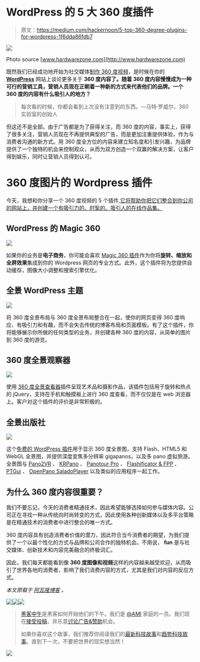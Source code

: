 # WordPress 的 5 大 360 度插件

> 原文：<https://medium.com/hackernoon/5-top-360-degree-plugins-for-wordpress-1f6dda86fdb7>

![](img/fa57c7d33a427b4d59b327a055e3b73a.png)

Photo source [www.hardwarezone.com](http://www.hardwarezone.com)

既然我们已经成功地开始为社交媒体[制作 360 度视频](http://www.avalon.host/blog/how-to-create-and-publish-a-360-degree-video/)，是时候在你的 [**WordPress**](https://hackernoon.com/tagged/wordpress) 网站上谈论更多关于 **360 度内容了。随着 360 度内容慢慢成为一种可行的营销工具，营销人员现在正朝着一种新的方式来代表他们的品牌。一个 360 度的内容有什么吸引人的地方？**

> 每次看的时候，你都会看到上次没有注意到的东西。—马特·罗威尔，360 实验室的创始人

但这还不是全部。由于广告都是为了获得关注，而 360 度的内容，事实上，获得了很多关注，营销人员现在不再提供典型的广告，而是更加注重提供体验，作为与消费者沟通的新方式。用 360 度全方位的内容来建立知名度和引发兴趣，为品牌提供了一个独特的机会来控制观众，从而为双方创造一个双赢的解决方案，让客户得到娱乐，同时让营销人员得到认可。

# 360 度图片的 Wordpress 插件

今天，我想和你分享一个 360 度视频的 5 个插件[,它将帮助你把它们整合到你公司的网站上，并创建一个有吸引力的、时髦的、吸引人的在线作品集。](https://hackernoon.com/tagged/plugins)

## WordPress 的 Magic 360

![](img/d2e84c77e0c6b3cca7013ff7ec5a609d.png)

如果你的业务是**电子商务**，你可能会喜欢 [Magic 360 插件](http://www.magictoolbox.com/magic360/modules/wordpress/)作为你将**旋转、缩放和全屏效果**集成到你的 Wordpress 网页的专业方式。此外，这个插件将为您提供自动缓存，图像大小调整和搜索引擎优化。

## 全景 WordPress 主题

![](img/5eee368ef0156a5c22e4e9bb4f8adafc.png)

将 360 度全景布局与 360 度全景布局整合在一起，使你的网页变得 360 度响应、有吸引力和有趣，而不会失去传统的博客布局和页面模板。有了这个插件，你将能够展示你所做的任何类型的业务，并创建各种 360 度的内容，从简单的图片到 360 度的游览。

## 360 度全景观察器

![](img/de218a984983e8c2731def0992f05aeb.png)

使用 [360 度全景查看器](http://codecanyon.net/item/360-panoramic-viewer-wordpress-plugin/5054590)插件呈现艺术品和摄影作品，该插件包括用于旋转和热点的 jQuery，支持在手机和触摸板上进行 360 度查看，而不仅仅是在 web 浏览器上。客户对这个插件的评价是非常积极的。

## 全景出版社

![](img/9b1b9a5bf2290e4a2ac5831ec2083c2e.png)

这个[免费的 WordPress 插件](http://www.panopress.org/)用于显示 360 度全景图，支持 Flash、HTML5 和 WebGL 全景图，并提供深度变焦多分辨率 gigapanos，以及多 pano 虚拟旅游。全景图与 [Pano2VR](http://gardengnomesoftware.com/pano2vr.php) 、 [KRPano](http://krpano.com/) 、 [Panotour Pro](http://www.kolor.com/panotour-pro-profesionnal-360-virtual-tour-software-home.html) 、 [Flashificator & FPP](http://flashificator.com/) 、 [PTGui](http://www.ptgui.com/) 、 [OpenPano SaladoPlayer](http://openpano.org/) 以及类似的应用程序一起工作。

## 为什么 360 度内容很重要？

我们不要忘记，今天的消费者精通技术，因此希望能够选择如何参与媒体内容。公司正在寻找一种从传统向时尚转变的方式，因此使用各种创新媒体以及多平台策略是在精通技术的消费者中进行整合的唯一方式。

360 度内容具有创造消费者价值的潜力，因此符合当今消费者的期望，为我们提供了一个以最个性化的方式与品牌和公司合作的独特机会。不用说， **fun** 是与社交媒体、创新技术和内容完美融合的终极词汇。

因此，我们每天都能看到像 **360 度图像和视频**这样的内容越来越受欢迎，从而吸引了世界各地的消费者，影响了我们消费内容的方式，尤其是我们对内容的反应方式。

*本文原载于* [*阿瓦隆博客*](http://www.avalon.host/blog/5-top-360-degree-plugins-for-wordpress/) *。*

[![](img/50ef4044ecd4e250b5d50f368b775d38.png)](http://bit.ly/HackernoonFB)[![](img/979d9a46439d5aebbdcdca574e21dc81.png)](https://goo.gl/k7XYbx)[![](img/2930ba6bd2c12218fdbbf7e02c8746ff.png)](https://goo.gl/4ofytp)

> [黑客中午](http://bit.ly/Hackernoon)是黑客如何开始他们的下午。我们是 [@AMI](http://bit.ly/atAMIatAMI) 家庭的一员。我们现在[接受投稿](http://bit.ly/hackernoonsubmission)，并乐意[讨论广告&赞助](mailto:partners@amipublications.com)机会。
> 
> 如果你喜欢这个故事，我们推荐你阅读我们的[最新科技故事](http://bit.ly/hackernoonlatestt)和[趋势科技故事](https://hackernoon.com/trending)。直到下一次，不要把世界的现实想当然！

[![](img/be0ca55ba73a573dce11effb2ee80d56.png)](https://goo.gl/Ahtev1)